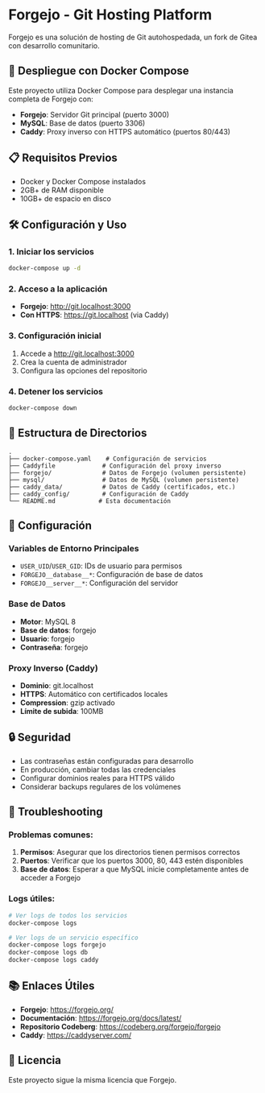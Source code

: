 # Forgejo - Git Hosting Platform
Forgejo es una solución de hosting de Git autohospedada, un fork de Gitea con desarrollo comunitario.

## 🚀 Despliegue con Docker Compose

Este proyecto utiliza Docker Compose para desplegar una instancia completa de Forgejo con:

- **Forgejo**: Servidor Git principal (puerto 3000)
- **MySQL**: Base de datos (puerto 3306)
- **Caddy**: Proxy inverso con HTTPS automático (puertos 80/443)

## 📋 Requisitos Previos

- Docker y Docker Compose instalados
- 2GB+ de RAM disponible
- 10GB+ de espacio en disco

## 🛠️ Configuración y Uso

### 1. Iniciar los servicios
```bash
docker-compose up -d
```

### 2. Acceso a la aplicación
- **Forgejo**: http://git.localhost:3000
- **Con HTTPS**: https://git.localhost (via Caddy)

### 3. Configuración inicial
1. Accede a http://git.localhost:3000
2. Crea la cuenta de administrador
3. Configura las opciones del repositorio

### 4. Detener los servicios
```bash
docker-compose down
```

## 📁 Estructura de Directorios

```
.
├── docker-compose.yaml    # Configuración de servicios
├── Caddyfile             # Configuración del proxy inverso
├── forgejo/              # Datos de Forgejo (volumen persistente)
├── mysql/                # Datos de MySQL (volumen persistente)
├── caddy_data/           # Datos de Caddy (certificados, etc.)
├── caddy_config/         # Configuración de Caddy
└── README.md            # Esta documentación
```

## 🔧 Configuración

### Variables de Entorno Principales
- `USER_UID`/`USER_GID`: IDs de usuario para permisos
- `FORGEJO__database__*`: Configuración de base de datos
- `FORGEJO__server__*`: Configuración del servidor

### Base de Datos
- **Motor**: MySQL 8
- **Base de datos**: forgejo
- **Usuario**: forgejo
- **Contraseña**: forgejo

### Proxy Inverso (Caddy)
- **Dominio**: git.localhost
- **HTTPS**: Automático con certificados locales
- **Compression**: gzip activado
- **Límite de subida**: 100MB

## 🔒 Seguridad

- Las contraseñas están configuradas para desarrollo
- En producción, cambiar todas las credenciales
- Configurar dominios reales para HTTPS válido
- Considerar backups regulares de los volúmenes

## 🐛 Troubleshooting

### Problemas comunes:
1. **Permisos**: Asegurar que los directorios tienen permisos correctos
2. **Puertos**: Verificar que los puertos 3000, 80, 443 estén disponibles
3. **Base de datos**: Esperar a que MySQL inicie completamente antes de acceder a Forgejo

### Logs útiles:
```bash
# Ver logs de todos los servicios
docker-compose logs

# Ver logs de un servicio específico
docker-compose logs forgejo
docker-compose logs db
docker-compose logs caddy
```

## 📚 Enlaces Útiles

- **Forgejo**: https://forgejo.org/
- **Documentación**: https://forgejo.org/docs/latest/
- **Repositorio Codeberg**: https://codeberg.org/forgejo/forgejo
- **Caddy**: https://caddyserver.com/

## 📄 Licencia

Este proyecto sigue la misma licencia que Forgejo.


